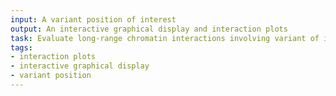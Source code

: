 ```yaml
---
input: A variant position of interest
output: An interactive graphical display and interaction plots
task: Evaluate long-range chromatin interactions involving variant of interest
tags:
- interaction plots
- interactive graphical display
- variant position
---
```

